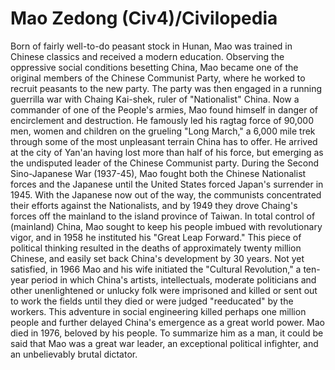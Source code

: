 # Mao Zedong (Civ4)/Civilopedia

Born of fairly well-to-do peasant stock in Hunan, Mao was trained in Chinese classics and received a modern education. Observing the oppressive social conditions besetting China, Mao became one of the original members of the Chinese Communist Party, where he worked to recruit peasants to the new party. The party was then engaged in a running guerrilla war with Chaing Kai-shek, ruler of "Nationalist" China.
Now a commander of one of the People's armies, Mao found himself in danger of encirclement and destruction. He famously led his ragtag force of 90,000 men, women and children on the grueling "Long March," a 6,000 mile trek through some of the most unpleasant terrain China has to offer. He arrived at the city of Yan'an having lost more than half of his force, but emerging as the undisputed leader of the Chinese Communist party.
During the Second Sino-Japanese War (1937-45), Mao fought both the Chinese Nationalist forces and the Japanese until the United States forced Japan's surrender in 1945. With the Japanese now out of the way, the communists concentrated their efforts against the Nationalists, and by 1949 they drove Chaing's forces off the mainland to the island province of Taiwan.
In total control of (mainland) China, Mao sought to keep his people imbued with revolutionary vigor, and in 1958 he instituted his "Great Leap Forward." This piece of political thinking resulted in the deaths of approximately twenty million Chinese, and easily set back China's development by 30 years. Not yet satisfied, in 1966 Mao and his wife initiated the "Cultural Revolution," a ten-year period in which China's artists, intellectuals, moderate politicians and other unenlightened or unlucky folk were imprisoned and killed or sent out to work the fields until they died or were judged "reeducated" by the workers. This adventure in social engineering killed perhaps one million people and further delayed China's emergence as a great world power.
Mao died in 1976, beloved by his people. To summarize him as a man, it could be said that Mao was a great war leader, an exceptional political infighter, and an unbelievably brutal dictator.